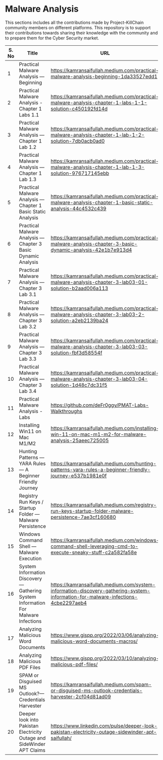 # Malware Analysis

This sections includes all the contributions made by Project-KillChain community members on different platforms. This repository is to support their contributions towards sharing their knowledge with the community and to prepare them for the Cyber Security market.

| S. No | Title | URL  | Contributor/Author Name |
| ----- | ----- | ---  |------------------------|
| 1 | Practical Malware Analysis — Beginning | https://kamransaifullah.medium.com/practical-malware-analysis-beginning-1da33527edd1 |  [Kamran Saifullah](https://www.linkedin.com/in/kamransaifullah/) |
| 2 | Practical Malware Analysis - Chapter 1 Labs 1.1 | https://kamransaifullah.medium.com/practical-malware-analysis-chapter-1-labs-1-1-solution-c450192fd14d |  [Kamran Saifullah](https://www.linkedin.com/in/kamransaifullah/) |
| 3 | Practical Malware Analysis — Chapter 1 Lab 1.2 | https://kamransaifullah.medium.com/practical-malware-analysis-chapter-1-lab-1-2-solution-7db0acb0ad0 |  [Kamran Saifullah](https://www.linkedin.com/in/kamransaifullah/) |
| 4 | Practical Malware Analysis — Chapter 1 Lab 1.3 | https://kamransaifullah.medium.com/practical-malware-analysis-chapter-1-lab-1-3-solution-976717145ebb |  [Kamran Saifullah](https://www.linkedin.com/in/kamransaifullah/) |
| 5 | Practical Malware Analysis — Chapter 1 Basic Static Analysis | https://kamransaifullah.medium.com/practical-malware-analysis-chapter-1-basic-static-analysis-44c4532c439 |  [Kamran Saifullah](https://www.linkedin.com/in/kamransaifullah/) |
| 6 | Practical Malware Analysis — Chapter 3 Basic Dynamic Analysis | https://kamransaifullah.medium.com/practical-malware-analysis-chapter-3-basic-dynamic-analysis-42e1b7e913d4 |  [Kamran Saifullah](https://www.linkedin.com/in/kamransaifullah/) |
| 7 | Practical Malware Analysis — Chapter 3 Lab 3.1 | https://kamransaifullah.medium.com/practical-malware-analysis-chapter-3-lab03-01-solution-b2aad006a113 |  [Kamran Saifullah](https://www.linkedin.com/in/kamransaifullah/) |
| 8 | Practical Malware Analysis — Chapter 3 Lab 3.2 | https://kamransaifullah.medium.com/practical-malware-analysis-chapter-3-lab03-2-solution-a2eb2139ba24 |  [Kamran Saifullah](https://www.linkedin.com/in/kamransaifullah/) |
| 9 | Practical Malware Analysis — Chapter 3 Lab 3.3 | https://kamransaifullah.medium.com/practical-malware-analysis-chapter-3-lab03-03-solution-fbf3d58554f |  [Kamran Saifullah](https://www.linkedin.com/in/kamransaifullah/) |
| 10 | Practical Malware Analysis — Chapter 3 Lab 3.4 | https://kamransaifullah.medium.com/practical-malware-analysis-chapter-3-lab03-04-solution-1d48c7dc31f5 |  [Kamran Saifullah](https://www.linkedin.com/in/kamransaifullah/) |
| 11 | Practical Malware Analysis - Labs | https://github.com/deFr0ggy/PMAT-Labs-Walkthroughs |  [Kamran Saifullah](https://www.linkedin.com/in/kamransaifullah/) |
| 12 | Installing Win11 on Mac M1/M2 | https://kamransaifullah.medium.com/installing-win-11-on-mac-m1-m2-for-malware-analysis-25aeec725005 |  [Kamran Saifullah](https://www.linkedin.com/in/kamransaifullah/) |
| 13 | Hunting Patterns — YARA Rules — A Beginner Friendly Journey | https://kamransaifullah.medium.com/hunting-patterns-yara-rules-a-beginner-friendly-journey-e537b1981e0f |  [Kamran Saifullah](https://www.linkedin.com/in/kamransaifullah/) |
| 14 | Registry Run Keys / Startup Folder — Malware Persistence | https://kamransaifullah.medium.com/registry-run-keys-startup-folder-malware-persistence-7ae3cf160680 |  [Kamran Saifullah](https://www.linkedin.com/in/kamransaifullah/) |
| 15 | Windows Command Shell — Malware Execution | https://kamransaifullah.medium.com/windows-command-shell-leveraging-cmd-to-execute-sneaky-stuff-c2a582fa58e |  [Kamran Saifullah](https://www.linkedin.com/in/kamransaifullah/) |
| 16 | System Information Discovery — Gathering System Information For Malware Infections | https://kamransaifullah.medium.com/system-information-discovery-gathering-system-information-for-malware-infections-4cbe2297aeb4 |  [Kamran Saifullah](https://www.linkedin.com/in/kamransaifullah/) |
| 17 | Analyzing Malicious Word Documents | https://www.gispp.org/2022/03/06/analyzing-malicious-word-documents-macros/ |  [Kamran Saifullah](https://www.linkedin.com/in/kamransaifullah/) |
| 18 | Analyzing Malicious PDF Files | https://www.gispp.org/2022/03/10/analyzing-malicious-pdf-files/ |  [Kamran Saifullah](https://www.linkedin.com/in/kamransaifullah/) |
| 19 | SPAM or Disguised MS Outlook?— Credentials Harvester | https://kamransaifullah.medium.com/spam-or-disguised-ms-outlook-credentials-harvester-2cf04d81ad09 |  [Kamran Saifullah](https://www.linkedin.com/in/kamransaifullah/) |
| 20 | Deeper look into Pakistan Electricity Outage and SideWinder APT Claims | https://www.linkedin.com/pulse/deeper-look-pakistan-electricity-outage-sidewinder-apt-saifullah/ |  [Kamran Saifullah](https://www.linkedin.com/in/kamransaifullah/) |
